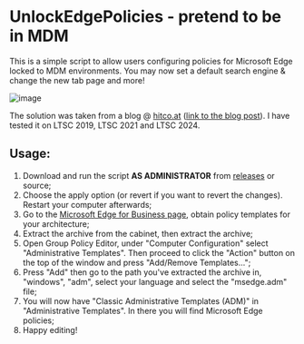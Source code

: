 # UnlockEdgePolicies - pretend to be in MDM
This is a simple script to allow users configuring policies for Microsoft Edge locked to MDM environments. You may now set a default search engine & change the new tab page and more!

![image](https://github.com/user-attachments/assets/1d2d7f9d-08a4-4b38-83d2-8360d4896762)


The solution was taken from a blog @ [hitco.at](https://hitco.at) ([link to the blog post](https://hitco.at/blog/apply-edge-policies-for-non-domain-joined-devices/)). I have tested it on LTSC 2019, LTSC 2021 and LTSC 2024.

## Usage:
1. Download and run the script **AS ADMINISTRATOR** from [releases](https://github.com/PearPony/UnlockEdgePolicies/releases) or source;
2. Choose the apply option (or revert if you want to revert the changes). Restart your computer afterwards;
4. Go to the [Microsoft Edge for Business page](https://www.microsoft.com/en-us/edge/business/download), obtain policy templates for your architecture;
5. Extract the archive from the cabinet, then extract the archive;
6. Open Group Policy Editor, under "Computer Configuration" select "Administrative Templates". Then proceed to click the "Action" button on the top of the window and press "Add/Remove Templates...";
7. Press "Add" then go to the path you've extracted the archive in, "windows", "adm", select your language and select the "msedge.adm" file;
8. You will now have "Classic Administrative Templates (ADM)" in "Administrative Templates". In there you will find Microsoft Edge policies;
9. Happy editing!
